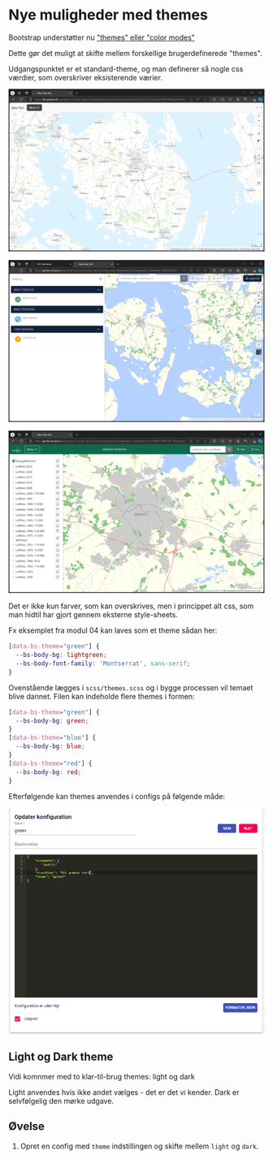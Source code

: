 # Nye muligheder med themes

Bootstrap understøtter nu ["themes" eller "color modes"](https://getbootstrap.com/docs/5.3/customize/color-modes/)

Dette gør det muligt at skifte mellem forskellige brugerdefinerede "themes".

Udgangspunktet er et standard-theme, og man definerer så nogle css værdier, som overskriver eksisterende værier.

![](../assets/vidi_theme_1.png)

![](../assets/vidi_theme_2.png)

![](../assets/vidi_theme_3.png)

Det er ikke kun farver, som kan overskrives, men i princippet alt css, som man hidtil har gjort gennem eksterne style-sheets.

Fx eksemplet fra modul 04 kan laves som et theme sådan her:

```scss
[data-bs-theme="green"] {
  --bs-body-bg: lightgreen;
  --bs-body-font-family: 'Montserrat', sans-serif;
}
```

Ovenstående lægges i `scss/themes.scss` og i bygge processen vil temaet blive dannet. Filen kan indeholde flere themes i formen:

```scss
[data-bs-theme="green"] {
  --bs-body-bg: green;
}
[data-bs-theme="blue"] {
  --bs-body-bg: blue;
}
[data-bs-theme="red"] {
  --bs-body-bg: red;
}
```

Efterfølgende kan themes anvendes i configs på følgende måde:

![](../assets/vidi_theme_4.png)

## Light og Dark theme

Vidi komnmer med to klar-til-brug themes: light og dark

Light anvendes hvis ikke andet vælges - det er det vi kender. Dark er selvfølgelig den mørke udgave.

## Øvelse
1. Opret en config med `theme` indstillingen og skifte mellem `light` og `dark`.



